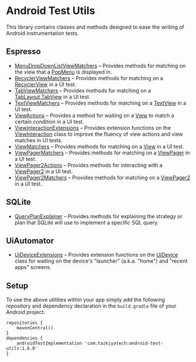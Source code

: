 # Android Test Utils

This library contains classes and methods designed to ease the writing of Android instrumentation tests.

## Espresso

* [MenuDropDownListViewMatchers](library/src/main/java/com/tazkiyatech/utils/espresso/MenuDropDownListViewMatchers.kt) – Provides methods for matching on the view that a [PopMenu](https://developer.android.com/reference/android/widget/PopupMenu) is displayed in.
* [RecyclerViewMatchers](library/src/main/java/com/tazkiyatech/utils/espresso/RecyclerViewMatchers.kt) – Provides methods for matching on a [RecyclerView](https://developer.android.com/reference/androidx/recyclerview/widget/RecyclerView) in a UI test.
* [TabViewMatchers](library/src/main/java/com/tazkiyatech/utils/espresso/TabViewMatchers.kt) – Provides methods for matching on a [TabLayout.TabView](https://developer.android.com/reference/com/google/android/material/tabs/TabLayout.TabView) in a UI test.
* [TextViewMatchers](library/src/main/java/com/tazkiyatech/utils/espresso/TextViewMatchers.kt) – Provides methods for matching on a [TextView](https://developer.android.com/reference/android/widget/TextView) in a UI test.
* [ViewActions](library/src/main/java/com/tazkiyatech/utils/espresso/ViewActions.kt) – Provides a method for waiting on a [View](https://developer.android.com/reference/android/view/View) to match a certain condition in a UI test.
* [ViewInteractionExtensions](library/src/main/java/com/tazkiyatech/utils/espresso/ViewInteractionExtensions.kt) – Provides extension functions on the [ViewInteraction](https://developer.android.com/reference/androidx/test/espresso/ViewInteraction) class to improve the fluency of view actions and view matches in UI tests.
* [ViewMatchers](library/src/main/java/com/tazkiyatech/utils/espresso/ViewMatchers.kt) – Provides methods for matching on a [View](https://developer.android.com/reference/android/view/View) in a UI test.
* [ViewPagerMatchers](library/src/main/java/com/tazkiyatech/utils/espresso/ViewPagerMatchers.kt) – Provides methods for matching on a [ViewPager](https://developer.android.com/reference/androidx/viewpager/widget/ViewPager) in a UI test.
* [ViewPager2Actions](library/src/main/java/com/tazkiyatech/utils/espresso/ViewPager2Actions.java) – Provides methods for interacting with a [ViewPager2](https://developer.android.com/reference/androidx/viewpager2/widget/ViewPager2) in a UI test.
* [ViewPager2Matchers](library/src/main/java/com/tazkiyatech/utils/espresso/ViewPager2Matchers.kt) – Provides methods for matching on a [ViewPager2](https://developer.android.com/reference/androidx/viewpager2/widget/ViewPager2) in a UI test.

## SQLite

* [QueryPlanExplainer](library/src/main/java/com/tazkiyatech/utils/sqlite/QueryPlanExplainer.kt) – Provides methods for explaining the strategy or plan that SQLite will use to implement a specific SQL query.

## UiAutomator

* [UiDeviceExtensions](library/src/main/java/com/tazkiyatech/utils/uiautomator/UiDeviceExtensions.kt) – Provides extension functions on the [UiDevice](https://developer.android.com/reference/androidx/test/uiautomator/UiDevice) class for waiting on the device's "launcher" (a.k.a. "home") and "recent apps" screens.

## Setup

To use the above utilities within your app simply add the following repository and dependency declaration in the `build.gradle` file of your Android project:

    repositories {
        mavenCentral()
    }
    dependencies {
        androidTestImplementation 'com.tazkiyatech:android-test-utils:1.6.0'
    }
